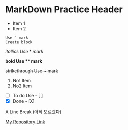 # MarkDown Practice Header
- Item 1
- Item 2

```
Use ` mark
Create block
```
*itallics Use \* mark*

**bold Use \*\* mark**

~~strikethrough Use \~ mark~~

1. No1 Item
2. No2 Item

- [ ] To do Use \- \[ \]
- [X] Done \- \[X\]

A
Line 
Break (아직 모르겠다)

[My Repository Link](https://github.com/nayeongjun)
